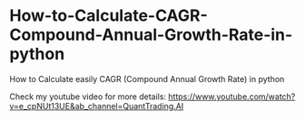 # How-to-Calculate-CAGR-Compound-Annual-Growth-Rate-in-python
How to Calculate easily CAGR (Compound Annual Growth Rate) in python

Check my youtube video for more details:
https://www.youtube.com/watch?v=e_cpNUt13UE&ab_channel=QuantTrading.AI
